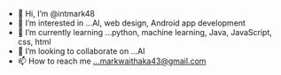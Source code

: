 - 👋 Hi, I’m @intmark48
- 👀 I’m interested in ...AI, web design, Android app development 
- 🌱 I’m currently learning ...python, machine learning, Java, JavaScript, css, html
- 💞️ I’m looking to collaborate on ...AI
- 📫 How to reach me ...markwaithaka43@gmail.com 

<!---
intmark48/intmark48 is a ✨ special ✨ repository because its `README.md` (this file) appears on your GitHub profile.
You can click the Preview link to take a look at your changes.
--->
